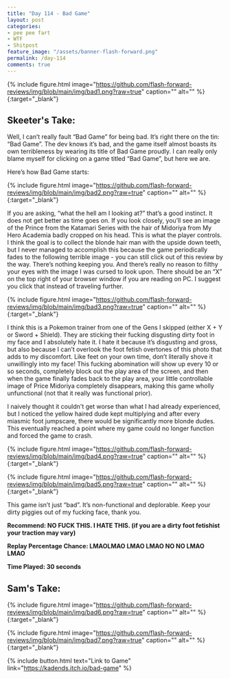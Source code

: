 ```yaml
---
title: "Day 114 - Bad Game"
layout: post
categories:
- pee pee fart
- WTF
- Shitpost
feature_image: "/assets/banner-flash-forward.png"
permalink: /day-114
comments: true
---
```


{% include figure.html image="https://github.com/flash-forward-reviews/img/blob/main/img/bad1.png?raw=true" caption="" alt="" %}{:target="_blank"}

## Skeeter's Take:

Well, I can’t really fault “Bad Game” for being bad. It’s right there on the tin: “Bad Game”. The dev knows it’s bad, and the game itself almost boasts its own terribleness by wearing its title of Bad Game proudly. I can really only blame myself for clicking on a game titled “Bad Game”, but here we are. 

Here’s how Bad Game starts: 

{% include figure.html image="https://github.com/flash-forward-reviews/img/blob/main/img/bad2.png?raw=true" caption="" alt="" %}{:target="_blank"}

If you are asking, “what the hell am I looking at?” that’s a good instinct. It does not get better as time goes on. If you look closely, you’ll see an image of the Prince from the Katamari Series with the hair of Midoriya from My Hero Academia badly cropped on his head. This is what the player controls. I think the goal is to collect the blonde hair man with the upside down teeth, but I never managed to accomplish this because the game periodically fades to the following terrible image - you can still click out of this review by the way. There’s nothing keeping you. And there’s really no reason to filthy your eyes with the image I was cursed to look upon. There should be an “X” on the top right of your browser window if you are reading on PC. I suggest you click that instead of traveling further. 

{% include figure.html image="https://github.com/flash-forward-reviews/img/blob/main/img/bad3.png?raw=true" caption="" alt="" %}{:target="_blank"}

I think this is a Pokemon trainer from one of the Gens I skipped (either X + Y or Sword + Shield). They are sticking their fucking disgusting dirty foot in my face and I absolutely hate it. I hate it because it’s disgusting and gross, but also because I can’t overlook the foot fetish overtones of this photo that adds to my discomfort. Like feet on your own time, don’t literally shove it unwillingly into my face! This fucking abomination will show up every 10 or so seconds, completely block out the play area of the screen, and then when the game finally fades back to the play area, your little controllable image of Price Midoriya completely disappears, making this game wholly unfunctional (not that it really was functional prior). 

I naively thought it couldn't get worse than what I had already experienced, but I noticed the yellow haired dude kept multiplying and after every miasmic foot jumpscare, there would be significantly more blonde dudes. This eventually reached a point where my game could no longer function and forced the game to crash.

{% include figure.html image="https://github.com/flash-forward-reviews/img/blob/main/img/bad4.png?raw=true" caption="" alt="" %}{:target="_blank"}

{% include figure.html image="https://github.com/flash-forward-reviews/img/blob/main/img/bad5.png?raw=true" caption="" alt="" %}{:target="_blank"}

This game isn’t just “bad”. It’s non-functional and deplorable. Keep your dirty piggies out of my fucking face, thank you. 

**Recommend: NO FUCK THIS. I HATE THIS. (if you are a dirty foot fetishist your traction may vary)**

**Replay Percentage Chance: LMAOLMAO LMAO LMAO NO NO LMAO LMAO**

**Time Played: 30 seconds**

## Sam's Take:

{% include figure.html image="https://github.com/flash-forward-reviews/img/blob/main/img/bad6.png?raw=true" caption="" alt="" %}{:target="_blank"}

{% include figure.html image="https://github.com/flash-forward-reviews/img/blob/main/img/bad7.png?raw=true" caption="" alt="" %}{:target="_blank"}

{% include button.html text="Link to Game" link="https://kadends.itch.io/bad-game" %}